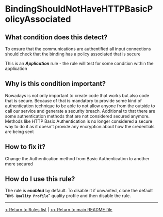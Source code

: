 # BindingShouldNotHaveHTTPBasicPolicyAssociated

## What condition does this detect?

To ensure that the communications are authentified all input connections should check that the binding has a policy associated that is secure

This is an ***Application*** rule - the rule will test for some condition within the application

## Why is this condition important?

Nowadays is not only important to create code that works but also code that is secure. Because of that is mandatory to provide some kind of authentication technique to be able to not allow anyone from the outside to call our service and generate a security breach. Additional to that there are some authentication methods that are not considered secured anymore. Methods like HTTP Basic Authentication is no longer considered a secure way to do it as it doesn't provide any encryption about how the credentials are being sent

## How to fix it?

Change the Authentication method from Basic Authentication to another more secured

## How do I use this rule?

The rule is **_enabled_** by default. To disable it if unwanted, clone the default "**`BW6 Quality Profile`**" quality profile and then disable the rule.

---
[< Return to Rules list](./RULES.md) |  [<< Return to main README file](../../../README.md)
